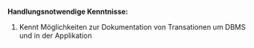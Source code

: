 **Handlungsnotwendige Kenntnisse:**  
1. Kennt Möglichkeiten zur Dokumentation von Transationen um DBMS und in der Applikation